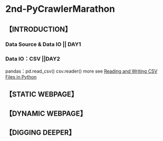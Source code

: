 # 2nd-PyCrawlerMarathon

## 【INTRODUCTION】
### Data Source & Data IO || DAY1 
### Data IO：CSV ||DAY2
pandas：pd.read_csv()
csv.reader()
more see [Reading and Writing CSV Files in Python](https://realpython.com/python-csv/)


## 【STATIC WEBPAGE】

## 【DYNAMIC WEBPAGE】

## 【DIGGING DEEPER】
